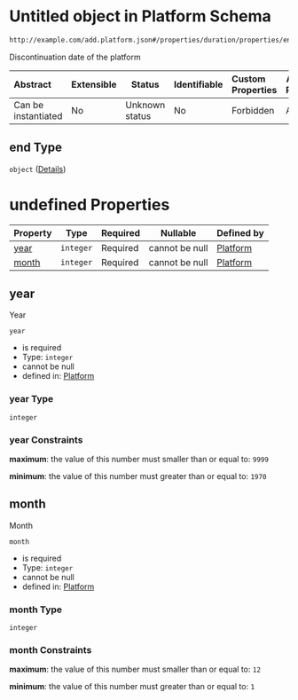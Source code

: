 # Untitled object in Platform Schema

```txt
http://example.com/add.platform.json#/properties/duration/properties/end
```

Discontinuation date of the platform


| Abstract            | Extensible | Status         | Identifiable | Custom Properties | Additional Properties | Access Restrictions | Defined In                                                                           |
| :------------------ | ---------- | -------------- | ------------ | :---------------- | --------------------- | ------------------- | ------------------------------------------------------------------------------------ |
| Can be instantiated | No         | Unknown status | No           | Forbidden         | Allowed               | none                | [add-platform.schema.json\*](../out/add-platform.schema.json "open original schema") |

## end Type

`object` ([Details](add-platform-properties-duration-properties-end.md))

# undefined Properties

| Property        | Type      | Required | Nullable       | Defined by                                                                                                                                                                       |
| :-------------- | --------- | -------- | -------------- | :------------------------------------------------------------------------------------------------------------------------------------------------------------------------------- |
| [year](#year)   | `integer` | Required | cannot be null | [Platform](add-platform-properties-duration-properties-end-properties-year.md "http&#x3A;//example.com/add.platform.json#/properties/duration/properties/end/properties/year")   |
| [month](#month) | `integer` | Required | cannot be null | [Platform](add-platform-properties-duration-properties-end-properties-month.md "http&#x3A;//example.com/add.platform.json#/properties/duration/properties/end/properties/month") |

## year

Year


`year`

-   is required
-   Type: `integer`
-   cannot be null
-   defined in: [Platform](add-platform-properties-duration-properties-end-properties-year.md "http&#x3A;//example.com/add.platform.json#/properties/duration/properties/end/properties/year")

### year Type

`integer`

### year Constraints

**maximum**: the value of this number must smaller than or equal to: `9999`

**minimum**: the value of this number must greater than or equal to: `1970`

## month

Month


`month`

-   is required
-   Type: `integer`
-   cannot be null
-   defined in: [Platform](add-platform-properties-duration-properties-end-properties-month.md "http&#x3A;//example.com/add.platform.json#/properties/duration/properties/end/properties/month")

### month Type

`integer`

### month Constraints

**maximum**: the value of this number must smaller than or equal to: `12`

**minimum**: the value of this number must greater than or equal to: `1`
